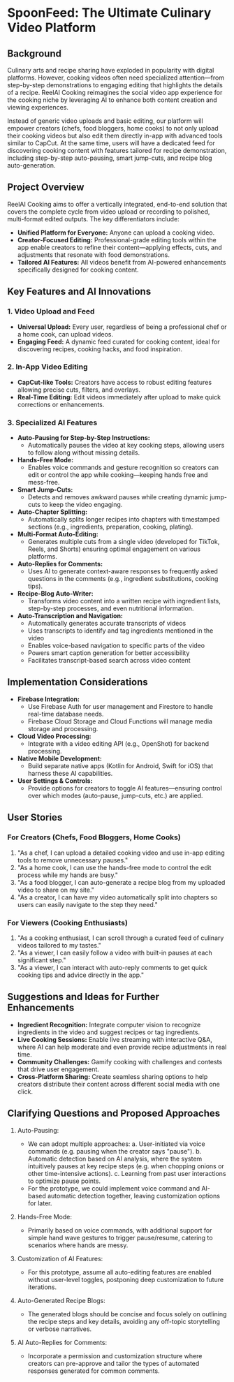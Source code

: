 # SpoonFeed: The Ultimate Culinary Video Platform

## Background
Culinary arts and recipe sharing have exploded in popularity with digital platforms. However, cooking videos often need specialized attention—from step-by-step demonstrations to engaging editing that highlights the details of a recipe. ReelAI Cooking reimagines the social video app experience for the cooking niche by leveraging AI to enhance both content creation and viewing experiences.

Instead of generic video uploads and basic editing, our platform will empower creators (chefs, food bloggers, home cooks) to not only upload their cooking videos but also edit them directly in-app with advanced tools similar to CapCut. At the same time, users will have a dedicated feed for discovering cooking content with features tailored for recipe demonstration, including step-by-step auto-pausing, smart jump-cuts, and recipe blog auto-generation.

## Project Overview
ReelAI Cooking aims to offer a vertically integrated, end-to-end solution that covers the complete cycle from video upload or recording to polished, multi-format edited outputs. The key differentiators include:
- **Unified Platform for Everyone:** Anyone can upload a cooking video.
- **Creator-Focused Editing:** Professional-grade editing tools within the app enable creators to refine their content—applying effects, cuts, and adjustments that resonate with food demonstrations.
- **Tailored AI Features:** All videos benefit from AI-powered enhancements specifically designed for cooking content.

## Key Features and AI Innovations

### 1. Video Upload and Feed
- **Universal Upload:** Every user, regardless of being a professional chef or a home cook, can upload videos.
- **Engaging Feed:** A dynamic feed curated for cooking content, ideal for discovering recipes, cooking hacks, and food inspiration.

### 2. In-App Video Editing
- **CapCut-like Tools:** Creators have access to robust editing features allowing precise cuts, filters, and overlays.
- **Real-Time Editing:** Edit videos immediately after upload to make quick corrections or enhancements.

### 3. Specialized AI Features
- **Auto-Pausing for Step-by-Step Instructions:** 
  - Automatically pauses the video at key cooking steps, allowing users to follow along without missing details.
- **Hands-Free Mode:**
  - Enables voice commands and gesture recognition so creators can edit or control the app while cooking—keeping hands free and mess-free.
- **Smart Jump-Cuts:**
  - Detects and removes awkward pauses while creating dynamic jump-cuts to keep the video engaging.
- **Auto-Chapter Splitting:**
  - Automatically splits longer recipes into chapters with timestamped sections (e.g., ingredients, preparation, cooking, plating).
- **Multi-Format Auto-Editing:**
  - Generates multiple cuts from a single video (developed for TikTok, Reels, and Shorts) ensuring optimal engagement on various platforms.
- **Auto-Replies for Comments:**
  - Uses AI to generate context-aware responses to frequently asked questions in the comments (e.g., ingredient substitutions, cooking tips).
- **Recipe-Blog Auto-Writer:**
  - Transforms video content into a written recipe with ingredient lists, step-by-step processes, and even nutritional information.
- **Auto-Transcription and Navigation:**
  - Automatically generates accurate transcripts of videos
  - Uses transcripts to identify and tag ingredients mentioned in the video
  - Enables voice-based navigation to specific parts of the video
  - Powers smart caption generation for better accessibility
  - Facilitates transcript-based search across video content

## Implementation Considerations
- **Firebase Integration:** 
  - Use Firebase Auth for user management and Firestore to handle real-time database needs.
  - Firebase Cloud Storage and Cloud Functions will manage media storage and processing.
- **Cloud Video Processing:** 
  - Integrate with a video editing API (e.g., OpenShot) for backend processing.
- **Native Mobile Development:**
  - Build separate native apps (Kotlin for Android, Swift for iOS) that harness these AI capabilities.
- **User Settings & Controls:**
  - Provide options for creators to toggle AI features—ensuring control over which modes (auto-pause, jump-cuts, etc.) are applied.

## User Stories

### For Creators (Chefs, Food Bloggers, Home Cooks)
1. "As a chef, I can upload a detailed cooking video and use in-app editing tools to remove unnecessary pauses."
2. "As a home cook, I can use the hands-free mode to control the edit process while my hands are busy."
3. "As a food blogger, I can auto-generate a recipe blog from my uploaded video to share on my site."
4. "As a creator, I can have my video automatically split into chapters so users can easily navigate to the step they need."

### For Viewers (Cooking Enthusiasts)
1. "As a cooking enthusiast, I can scroll through a curated feed of culinary videos tailored to my tastes."
2. "As a viewer, I can easily follow a video with built-in pauses at each significant step."
3. "As a viewer, I can interact with auto-reply comments to get quick cooking tips and advice directly in the app."

## Suggestions and Ideas for Further Enhancements
- **Ingredient Recognition:** Integrate computer vision to recognize ingredients in the video and suggest recipes or tag ingredients.
- **Live Cooking Sessions:** Enable live streaming with interactive Q&A, where AI can help moderate and even provide recipe adjustments in real time.
- **Community Challenges:** Gamify cooking with challenges and contests that drive user engagement.
- **Cross-Platform Sharing:** Create seamless sharing options to help creators distribute their content across different social media with one click.

## Clarifying Questions and Proposed Approaches
1. Auto-Pausing:
   - We can adopt multiple approaches:
     a. User-initiated via voice commands (e.g. pausing when the creator says "pause").
     b. Automatic detection based on AI analysis, where the system intuitively pauses at key recipe steps (e.g. when chopping onions or other time-intensive actions).
     c. Learning from past user interactions to optimize pause points.
   - For the prototype, we could implement voice command and AI-based automatic detection together, leaving customization options for later.

2. Hands-Free Mode:
   - Primarily based on voice commands, with additional support for simple hand wave gestures to trigger pause/resume, catering to scenarios where hands are messy.

3. Customization of AI Features:
   - For this prototype, assume all auto-editing features are enabled without user-level toggles, postponing deep customization to future iterations.

4. Auto-Generated Recipe Blogs:
   - The generated blogs should be concise and focus solely on outlining the recipe steps and key details, avoiding any off-topic storytelling or verbose narratives.

5. AI Auto-Replies for Comments:
   - Incorporate a permission and customization structure where creators can pre-approve and tailor the types of automated responses generated for common comments. 